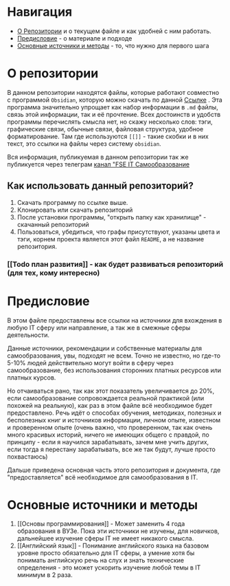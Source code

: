 # Навигация
- [О Репозитории](#о-репозитории) и о текущем файле и как удобней с ним работать.
- [Предисловие](#предисловие) - о материале и подходе
- [Основные источники и методы](#основные-источники-и-методы) - то, что нужно для первого шага
# О репозитории
В данном репозитории находятся файлы, которые работают совместно с программой `Obsidian`, которую можно скачать по данной [Ссылке](https://obsidian.md/) . Эта программа значительно упрощает как набор информации в `.md` файлы, связь этой информации, так и её прочтение. Всех достоинств и удобств программы перечислять смысла нет, но скажу несколько слов: тэги, графические связи, обычные связи, файловая структура, удобное форматирование. Там где используются `[[]]` - такие скобки и в них текст, это ссылки на файлы через систему `obsidian`.

Вся информация, публикуемая в данном репозитории так же публикуется через телеграм [канал "FSE IT Самообразование](https://t.me/fse_it)

## Как использовать данный репозиторий?
1. Скачать программу по ссылке выше.
2. Клонировать или скачать репозиторий
3. После установки программы, "открыть папку как хранилище" - скачанный репозиторий
4. Пользоваться, убедиться, что графы присутствуют, указаны цвета и тэги, корнем проекта является этот файл `README`, а не название репозитория.

### [[Todo план развития]] - как будет развиваться репозиторий (для тех, кому интересно)

# Предисловие
В этом файле предоставлены все ссылки на источники для вхождения в любую IT сферу или направление, а так же в смежные сферы деятельности.

Данные источники, рекомендации и собственные материалы для самообразования, увы, подходят не всем. Точно не известно, но где-то 5-10% людей действительно могут войти в сферу через самообразование, без использования сторонних платных ресурсов или платных курсов.

Но отчаиваться рано, так как этот показатель увеличивается до 20%, если самообразование сопровождается реальной практикой (или похожей на реальную), как раз в этом файле всё необходимое будет предоставлено. Речь идёт о способах обучения, методиках, полезных и бесполезных книг и источников информации, личном опыте, известном и проверенном опыте (очень важно, что проверенном, так как очень много красивых историй, ничего не имеющих общего с правдой, по принципу - если я научился зарабатывать, зачем мне учить других, если тогда я перестану зарабатывать, все же так будут, лучше просто похвастаюсь)

Дальше приведена основная часть этого репозитория и документа, где "предоставляется" всё необходимое для самообразования в IT.

# Основные источники и методы
1. [[Основы программирования]] - Может заменить 4 года образования в ВУЗе. Пока эти источники не изучены, для новичков, дальнейшее изучение сферы IT не имеет никакого смысла.
2. [[Английский язык]] - Понимание английского языка на базовом уровне просто обязательно для IT сферы, а умение хотя бы понимать английскую речь на слух и знать технические определения - это может ускорить изучение любой темы в IT минимум в 2 раза.